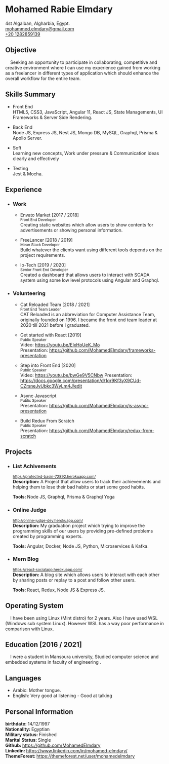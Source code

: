 # Mohamed Rabie Elmdary

4st Algalban, Algharbia, Egypt.  
<a href="mailto:mohammed.elmdary@gmail.com" target="_blank">
mohammed.elmdary@gmail.com  
</a>
<a href="tel:01282859139" target="_blank">
+20 1282859139
</a>

## Objective

&nbsp;&nbsp;&nbsp;&nbsp;Seeking an opportunity to participate in collaborating, competitive and creative environment where I can use my experience gained from working as a
freelancer in different types of application which should enhance the overall
workflow for the entire team.

## Skills Summary

-   Front End  
    HTML5, CSS3, JavaScript, Angular 11, React JS, State Managements, UI Frameworks & Server Side Rendering.

-   Back End  
    Node JS, Express JS, Nest JS, Mongo DB, MySQL, Graphql, Prisma & Apollo Server.

-   Soft  
    Learning new concepts, Work under pressure & Communication ideas clearly and effectively

-   Testing  
    Jest & Mocha.

## Experience

-   ### Work

    -   Envato Market [2017 / 2018]  
        <sup>Front End Developer</sup>  
        Creating static websites which allow users to show contents for advertisements or showing personal information.

    -   FreeLancer [2018 / 2019]  
        <sup>Mean Stack Developer</sup>  
        Build whatever the clients want using different tools depends on the project requirements.

    -   Io-Tech [2019 / 2020]  
        <sup>Senior Front End Developer</sup>  
        Created a dashboard that allows users to interact with SCADA system using some low level protocols using Angular and Graphql.

-   ### Volunteering

    -   Cat Reloaded Team [2018 / 2021]  
        <sup>Front End Team Leader</sup>  
        CAT Reloaded is an abbreviation for Computer Assistance Team, originally founded on 1996. I became the front end team leader at 2020 till 2021 before I graduated.

    -   Get started with React [2019]  
        <sup>Public Speaker</sup>  
        Video: <a href="https://youtu.be/EIxHoUeK_Mo" target="_blank">
        https://youtu.be/EIxHoUeK_Mo
        </a>  
        Presentation: <a href="https://github.com/MohamedElmdary/frameworks-presentation" target="_blank">
        https://github.com/MohamedElmdary/frameworks-presentation
        </a>

    -   Step into Front End [2020]  
        <sup>Public Speaker</sup>  
        Video: <a href="https://youtu.be/bwGe9V5CNbw" target="_blank">
        https://youtu.be/bwGe9V5CNbw
        </a>
        Presentation: <a href="https://docs.google.com/presentation/d/1qr9Kf3yX9CUd-CZrsneJvUbkc3WyLm4J/edit" target="_blank">
        https://docs.google.com/presentation/d/1qr9Kf3yX9CUd-CZrsneJvUbkc3WyLm4J/edit
        </a>

    -   Async Javascript  
        <sup>Public Speaker</sup>  
        Presentation: <a href="https://github.com/MohamedElmdary/js-async-presentation" target="_blank">
        https://github.com/MohamedElmdary/js-async-presentation
        </a>

    -   Build Redux From Scratch  
        <sup>Public Speaker</sup>  
        Presentation: <a href="https://github.com/MohamedElmdary/redux-from-scratch" target="_blank">
        https://github.com/MohamedElmdary/redux-from-scratch
        </a>

## Projects

-   ### List Achivements

    <sup><a href="https://protected-basin-72892.herokuapp.com/" target="_blank">
    https://protected-basin-72892.herokuapp.com/
    </a></sup>  
     <strong>Description: </strong>A Project that allow users to track their achievements and helping them to lose their bad habits or start some good habits.

    <strong>Tools: </strong>Node JS, Graphql, Prisma & Graphql Yoga

-   ### Online Judge

    <sup><a href="http://online-judge-dev.herokuapp.com/" target="_blank">http://online-judge-dev.herokuapp.com/</a></sup>  
     <strong>Description: </strong>My graduation project which trying to improve the programming skills of our users by providing pre-defined problems created by programming experts.

    <strong>Tools: </strong> Angular, Docker, Node JS, Python, Microservices & Kafka.

-   ### Mern Blog

    <sup><a href="https://react-socialapp.herokuapp.com/" target="_blank">https://react-socialapp.herokuapp.com/</a></sup>  
     <strong>Description: </strong>A blog site which allows users to interact with each other by sharing posts or replay to a post and follow other users.

    <strong>Tools: </strong> React, Redux, Node JS & Express JS.

## Operating System

&nbsp;&nbsp;&nbsp;&nbsp;I have been using Linux (Mint distro) for 2 years. Also I have used WSL
(Windows sub system Linux). However WSL has a way poor performance in
comparison with Linux.

## Education [2016 / 2021]

&nbsp;&nbsp;&nbsp;&nbsp;I were a student in Mansoura university, Studied computer science and
embedded systems in faculty of engineering .

## Languages

-   Arabic: Mother tongue.
-   English: Very good at listening - Good at talking

## Personal Information

<strong>birthdate: </strong>14/12/1997  
<strong>Nationality: </strong>Egyptian  
<strong>Military status: </strong>Finished  
<strong>Marital Status: </strong>Single  
<strong>Github: </strong><a href="https://github.com/MohamedElmdary" target="_blank">https://github.com/MohamedElmdary</a>  
<strong>Linkedin: </strong><a href="https://www.linkedin.com/in/mohamed-elmdary/" target="_blank">https://www.linkedin.com/in/mohamed-elmdary/</a>  
<strong>ThemeForest: </strong><a href="https://themeforest.net/user/mohamedelmdary" target="_blank">https://themeforest.net/user/mohamedelmdary</a>
